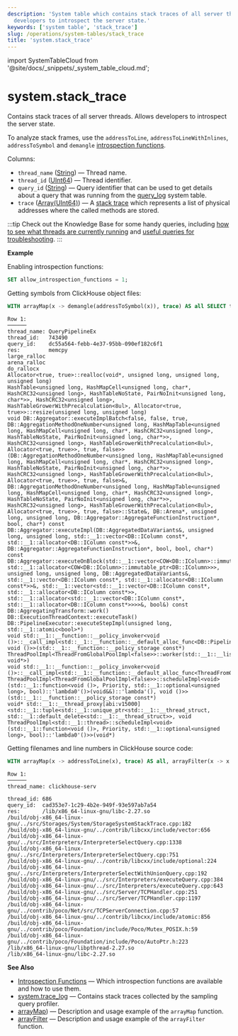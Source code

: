 ```yaml
---
description: 'System table which contains stack traces of all server threads. Allows
  developers to introspect the server state.'
keywords: ['system table', 'stack_trace']
slug: /operations/system-tables/stack_trace
title: 'system.stack_trace'
---
```


import SystemTableCloud from '@site/docs/_snippets/_system_table_cloud.md';

# system.stack_trace

<SystemTableCloud/>

Contains stack traces of all server threads. Allows developers to introspect the server state.

To analyze stack frames, use the `addressToLine`, `addressToLineWithInlines`, `addressToSymbol` and `demangle` [introspection functions](../../sql-reference/functions/introspection.md).

Columns:

- `thread_name` ([String](../../sql-reference/data-types/string.md)) — Thread name.
- `thread_id` ([UInt64](../../sql-reference/data-types/int-uint.md)) — Thread identifier.
- `query_id` ([String](../../sql-reference/data-types/string.md)) — Query identifier that can be used to get details about a query that was running from the [query_log](../system-tables/query_log.md) system table.
- `trace` ([Array(UInt64)](../../sql-reference/data-types/array.md)) — A [stack trace](https://en.wikipedia.org/wiki/Stack_trace) which represents a list of physical addresses where the called methods are stored.

:::tip
Check out the Knowledge Base for some handy queries, including [how to see what threads are currently running](/knowledgebase/find-expensive-queries) and [useful queries for troubleshooting](/knowledgebase/useful-queries-for-troubleshooting).
:::

**Example**

Enabling introspection functions:

```sql
SET allow_introspection_functions = 1;
```

Getting symbols from ClickHouse object files:

```sql
WITH arrayMap(x -> demangle(addressToSymbol(x)), trace) AS all SELECT thread_name, thread_id, query_id, arrayStringConcat(all, '\n') AS res FROM system.stack_trace LIMIT 1 \G;
```

```text
Row 1:
──────
thread_name: QueryPipelineEx
thread_id:   743490
query_id:    dc55a564-febb-4e37-95bb-090ef182c6f1
res:         memcpy
large_ralloc
arena_ralloc
do_rallocx
Allocator<true, true>::realloc(void*, unsigned long, unsigned long, unsigned long)
HashTable<unsigned long, HashMapCell<unsigned long, char*, HashCRC32<unsigned long>, HashTableNoState, PairNoInit<unsigned long, char*>>, HashCRC32<unsigned long>, HashTableGrowerWithPrecalculation<8ul>, Allocator<true, true>>::resize(unsigned long, unsigned long)
void DB::Aggregator::executeImplBatch<false, false, true, DB::AggregationMethodOneNumber<unsigned long, HashMapTable<unsigned long, HashMapCell<unsigned long, char*, HashCRC32<unsigned long>, HashTableNoState, PairNoInit<unsigned long, char*>>, HashCRC32<unsigned long>, HashTableGrowerWithPrecalculation<8ul>, Allocator<true, true>>, true, false>>(DB::AggregationMethodOneNumber<unsigned long, HashMapTable<unsigned long, HashMapCell<unsigned long, char*, HashCRC32<unsigned long>, HashTableNoState, PairNoInit<unsigned long, char*>>, HashCRC32<unsigned long>, HashTableGrowerWithPrecalculation<8ul>, Allocator<true, true>>, true, false>&, DB::AggregationMethodOneNumber<unsigned long, HashMapTable<unsigned long, HashMapCell<unsigned long, char*, HashCRC32<unsigned long>, HashTableNoState, PairNoInit<unsigned long, char*>>, HashCRC32<unsigned long>, HashTableGrowerWithPrecalculation<8ul>, Allocator<true, true>>, true, false>::State&, DB::Arena*, unsigned long, unsigned long, DB::Aggregator::AggregateFunctionInstruction*, bool, char*) const
DB::Aggregator::executeImpl(DB::AggregatedDataVariants&, unsigned long, unsigned long, std::__1::vector<DB::IColumn const*, std::__1::allocator<DB::IColumn const*>>&, DB::Aggregator::AggregateFunctionInstruction*, bool, bool, char*) const
DB::Aggregator::executeOnBlock(std::__1::vector<COW<DB::IColumn>::immutable_ptr<DB::IColumn>, std::__1::allocator<COW<DB::IColumn>::immutable_ptr<DB::IColumn>>>, unsigned long, unsigned long, DB::AggregatedDataVariants&, std::__1::vector<DB::IColumn const*, std::__1::allocator<DB::IColumn const*>>&, std::__1::vector<std::__1::vector<DB::IColumn const*, std::__1::allocator<DB::IColumn const*>>, std::__1::allocator<std::__1::vector<DB::IColumn const*, std::__1::allocator<DB::IColumn const*>>>>&, bool&) const
DB::AggregatingTransform::work()
DB::ExecutionThreadContext::executeTask()
DB::PipelineExecutor::executeStepImpl(unsigned long, std::__1::atomic<bool>*)
void std::__1::__function::__policy_invoker<void ()>::__call_impl<std::__1::__function::__default_alloc_func<DB::PipelineExecutor::spawnThreads()::$_0, void ()>>(std::__1::__function::__policy_storage const*)
ThreadPoolImpl<ThreadFromGlobalPoolImpl<false>>::worker(std::__1::__list_iterator<ThreadFromGlobalPoolImpl<false>, void*>)
void std::__1::__function::__policy_invoker<void ()>::__call_impl<std::__1::__function::__default_alloc_func<ThreadFromGlobalPoolImpl<false>::ThreadFromGlobalPoolImpl<void ThreadPoolImpl<ThreadFromGlobalPoolImpl<false>>::scheduleImpl<void>(std::__1::function<void ()>, Priority, std::__1::optional<unsigned long>, bool)::'lambda0'()>(void&&)::'lambda'(), void ()>>(std::__1::__function::__policy_storage const*)
void* std::__1::__thread_proxy[abi:v15000]<std::__1::tuple<std::__1::unique_ptr<std::__1::__thread_struct, std::__1::default_delete<std::__1::__thread_struct>>, void ThreadPoolImpl<std::__1::thread>::scheduleImpl<void>(std::__1::function<void ()>, Priority, std::__1::optional<unsigned long>, bool)::'lambda0'()>>(void*)
```

Getting filenames and line numbers in ClickHouse source code:

```sql
WITH arrayMap(x -> addressToLine(x), trace) AS all, arrayFilter(x -> x LIKE '%/dbms/%', all) AS dbms SELECT thread_name, thread_id, query_id, arrayStringConcat(notEmpty(dbms) ? dbms : all, '\n') AS res FROM system.stack_trace LIMIT 1 \G;
```

```text
Row 1:
──────
thread_name: clickhouse-serv

thread_id: 686
query_id:  cad353e7-1c29-4b2e-949f-93e597ab7a54
res:       /lib/x86_64-linux-gnu/libc-2.27.so
/build/obj-x86_64-linux-gnu/../src/Storages/System/StorageSystemStackTrace.cpp:182
/build/obj-x86_64-linux-gnu/../contrib/libcxx/include/vector:656
/build/obj-x86_64-linux-gnu/../src/Interpreters/InterpreterSelectQuery.cpp:1338
/build/obj-x86_64-linux-gnu/../src/Interpreters/InterpreterSelectQuery.cpp:751
/build/obj-x86_64-linux-gnu/../contrib/libcxx/include/optional:224
/build/obj-x86_64-linux-gnu/../src/Interpreters/InterpreterSelectWithUnionQuery.cpp:192
/build/obj-x86_64-linux-gnu/../src/Interpreters/executeQuery.cpp:384
/build/obj-x86_64-linux-gnu/../src/Interpreters/executeQuery.cpp:643
/build/obj-x86_64-linux-gnu/../src/Server/TCPHandler.cpp:251
/build/obj-x86_64-linux-gnu/../src/Server/TCPHandler.cpp:1197
/build/obj-x86_64-linux-gnu/../contrib/poco/Net/src/TCPServerConnection.cpp:57
/build/obj-x86_64-linux-gnu/../contrib/libcxx/include/atomic:856
/build/obj-x86_64-linux-gnu/../contrib/poco/Foundation/include/Poco/Mutex_POSIX.h:59
/build/obj-x86_64-linux-gnu/../contrib/poco/Foundation/include/Poco/AutoPtr.h:223
/lib/x86_64-linux-gnu/libpthread-2.27.so
/lib/x86_64-linux-gnu/libc-2.27.so
```

**See Also**

- [Introspection Functions](../../sql-reference/functions/introspection.md) — Which introspection functions are available and how to use them.
- [system.trace_log](../system-tables/trace_log.md) — Contains stack traces collected by the sampling query profiler.
- [arrayMap](/sql-reference/functions/array-functions#arraymapfunc-arr1-)) — Description and usage example of the `arrayMap` function.
- [arrayFilter](/sql-reference/functions/array-functions#arrayfilterfunc-arr1-) — Description and usage example of the `arrayFilter` function.
